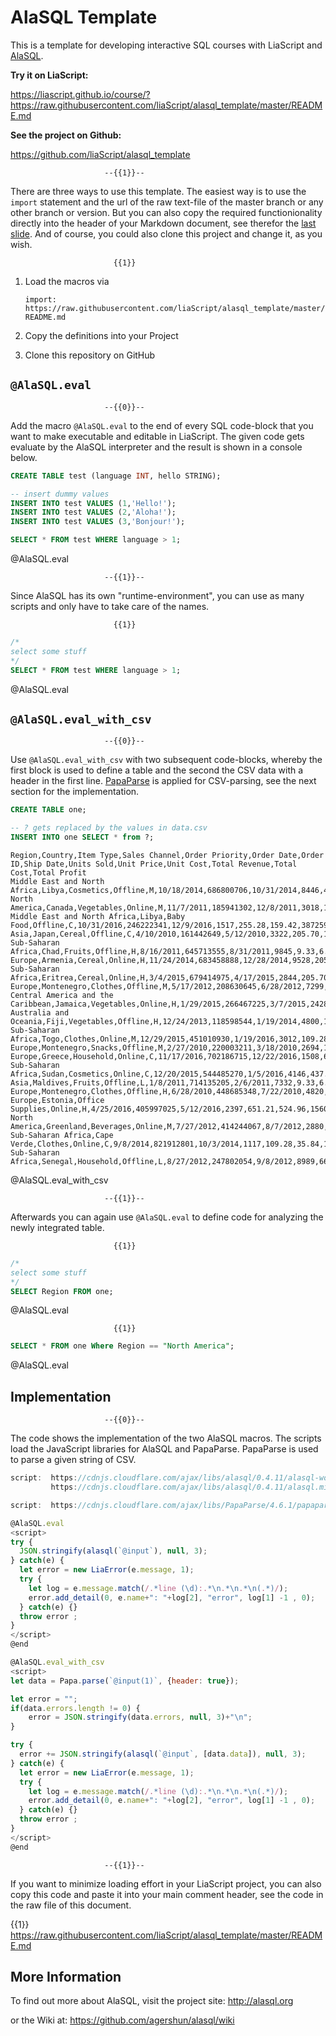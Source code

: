 <!--
author:   André Dietrich

email:    andre.dietrich@ovgu.de

version:  0.1.0

language: en

narrator: US English Female

comment:  Macros for execute SQL code snippets with AlaSQL.

script:   https://cdnjs.cloudflare.com/ajax/libs/alasql/0.4.11/alasql-worker.min.js
          https://cdnjs.cloudflare.com/ajax/libs/alasql/0.4.11/alasql.min.js


script:  https://cdnjs.cloudflare.com/ajax/libs/PapaParse/4.6.1/papaparse.min.js

@AlaSQL.eval
<script>
try {
  JSON.stringify(alasql(`@input`), null, 3);
} catch(e) {
  let error = new LiaError(e.message, 1);
  try {
    let log = e.message.match(/.*line (\d):.*\n.*\n.*\n(.*)/);
    error.add_detail(0, e.name+": "+log[2], "error", log[1] -1 , 0);
  } catch(e) {}
  throw error ;
}
</script>
@end


@AlaSQL.eval_with_csv
<script>
let data = Papa.parse(`@input(1)`, {header: true});

let error = "";
if(data.errors.length != 0) {
    error = JSON.stringify(data.errors, null, 3)+"\n";
}

try {
  error += JSON.stringify(alasql(`@input`, [data.data]), null, 3);
} catch(e) {
  let error = new LiaError(e.message, 1);
  try {
    let log = e.message.match(/.*line (\d):.*\n.*\n.*\n(.*)/);
    error.add_detail(0, e.name+": "+log[2], "error", log[1] -1 , 0);
  } catch(e) {}
  throw error ;
}
</script>
@end

-->

# AlaSQL Template

This is a template for developing interactive SQL courses with LiaScript and
[AlaSQL](http://alasql.org).

__Try it on LiaScript:__

https://liascript.github.io/course/?https://raw.githubusercontent.com/liaScript/alasql_template/master/README.md

__See the project on Github:__

https://github.com/liaScript/alasql_template


                         --{{1}}--
There are three ways to use this template. The easiest way is to use the
`import` statement and the url of the raw text-file of the master branch or any
other branch or version. But you can also copy the required functionionality
directly into the header of your Markdown document, see therefor the
[last slide](#4). And of course, you could also clone this project and change
it, as you wish.

                           {{1}}
1. Load the macros via

   `import: https://raw.githubusercontent.com/liaScript/alasql_template/master/README.md`

2. Copy the definitions into your Project

3. Clone this repository on GitHub


## `@AlaSQL.eval`

                         --{{0}}--
Add the macro `@AlaSQL.eval` to the end of every SQL code-block that you want to
make executable and editable in LiaScript. The given code gets evaluate by the
AlaSQL interpreter and the result is shown in a console below.


``` sql
CREATE TABLE test (language INT, hello STRING);

-- insert dummy values
INSERT INTO test VALUES (1,'Hello!');
INSERT INTO test VALUES (2,'Aloha!');
INSERT INTO test VALUES (3,'Bonjour!');

SELECT * FROM test WHERE language > 1;
```
@AlaSQL.eval


                         --{{1}}--
Since AlaSQL has its own "runtime-environment", you can use as many scripts and
only have to take care of the names.


                           {{1}}
``` sql
/*
select some stuff
*/
SELECT * FROM test WHERE language > 1;
```
@AlaSQL.eval


## `@AlaSQL.eval_with_csv`

                         --{{0}}--
Use `@AlaSQL.eval_with_csv` with two subsequent code-blocks, whereby the first
block is used to define a table and the second the CSV data with a header in the
first line. [PapaParse](https://www.papaparse.com) is applied for CSV-parsing,
see the next section for the implementation.

``` sql
CREATE TABLE one;

-- ? gets replaced by the values in data.csv
INSERT INTO one SELECT * from ?;
```
``` text -data.csv
Region,Country,Item Type,Sales Channel,Order Priority,Order Date,Order ID,Ship Date,Units Sold,Unit Price,Unit Cost,Total Revenue,Total Cost,Total Profit
Middle East and North Africa,Libya,Cosmetics,Offline,M,10/18/2014,686800706,10/31/2014,8446,437.20,263.33,3692591.20,2224085.18,1468506.02
North America,Canada,Vegetables,Online,M,11/7/2011,185941302,12/8/2011,3018,154.06,90.93,464953.08,274426.74,190526.34
Middle East and North Africa,Libya,Baby Food,Offline,C,10/31/2016,246222341,12/9/2016,1517,255.28,159.42,387259.76,241840.14,145419.62
Asia,Japan,Cereal,Offline,C,4/10/2010,161442649,5/12/2010,3322,205.70,117.11,683335.40,389039.42,294295.98
Sub-Saharan Africa,Chad,Fruits,Offline,H,8/16/2011,645713555,8/31/2011,9845,9.33,6.92,91853.85,68127.40,23726.45
Europe,Armenia,Cereal,Online,H,11/24/2014,683458888,12/28/2014,9528,205.70,117.11,1959909.60,1115824.08,844085.52
Sub-Saharan Africa,Eritrea,Cereal,Online,H,3/4/2015,679414975,4/17/2015,2844,205.70,117.11,585010.80,333060.84,251949.96
Europe,Montenegro,Clothes,Offline,M,5/17/2012,208630645,6/28/2012,7299,109.28,35.84,797634.72,261596.16,536038.56
Central America and the Caribbean,Jamaica,Vegetables,Online,H,1/29/2015,266467225,3/7/2015,2428,154.06,90.93,374057.68,220778.04,153279.64
Australia and Oceania,Fiji,Vegetables,Offline,H,12/24/2013,118598544,1/19/2014,4800,154.06,90.93,739488.00,436464.00,303024.00
Sub-Saharan Africa,Togo,Clothes,Online,M,12/29/2015,451010930,1/19/2016,3012,109.28,35.84,329151.36,107950.08,221201.28
Europe,Montenegro,Snacks,Offline,M,2/27/2010,220003211,3/18/2010,2694,152.58,97.44,411050.52,262503.36,148547.16
Europe,Greece,Household,Online,C,11/17/2016,702186715,12/22/2016,1508,668.27,502.54,1007751.16,757830.32,249920.84
Sub-Saharan Africa,Sudan,Cosmetics,Online,C,12/20/2015,544485270,1/5/2016,4146,437.20,263.33,1812631.20,1091766.18,720865.02
Asia,Maldives,Fruits,Offline,L,1/8/2011,714135205,2/6/2011,7332,9.33,6.92,68407.56,50737.44,17670.12
Europe,Montenegro,Clothes,Offline,H,6/28/2010,448685348,7/22/2010,4820,109.28,35.84,526729.60,172748.80,353980.80
Europe,Estonia,Office Supplies,Online,H,4/25/2016,405997025,5/12/2016,2397,651.21,524.96,1560950.37,1258329.12,302621.25
North America,Greenland,Beverages,Online,M,7/27/2012,414244067,8/7/2012,2880,47.45,31.79,136656.00,91555.20,45100.80
Sub-Saharan Africa,Cape Verde,Clothes,Online,C,9/8/2014,821912801,10/3/2014,1117,109.28,35.84,122065.76,40033.28,82032.48
Sub-Saharan Africa,Senegal,Household,Offline,L,8/27/2012,247802054,9/8/2012,8989,668.27,502.54,6007079.03,4517332.06,1489746.97
```
@AlaSQL.eval_with_csv


                         --{{1}}--
Afterwards you can again use `@AlaSQL.eval` to define code for analyzing the
newly integrated table.

                           {{1}}
``` sql
/*
select some stuff
*/
SELECT Region FROM one;
```
@AlaSQL.eval


                           {{1}}
``` sql
SELECT * FROM one Where Region == "North America";
```
@AlaSQL.eval


## Implementation

                         --{{0}}--
The code shows the implementation of the two AlaSQL macros. The scripts load the
JavaScript libraries for AlaSQL and PapaParse. PapaParse is used to parse a
given string of CSV.

``` js
script:  https://cdnjs.cloudflare.com/ajax/libs/alasql/0.4.11/alasql-worker.min.js
         https://cdnjs.cloudflare.com/ajax/libs/alasql/0.4.11/alasql.min.js

script:  https://cdnjs.cloudflare.com/ajax/libs/PapaParse/4.6.1/papaparse.min.js

@AlaSQL.eval
<script>
try {
  JSON.stringify(alasql(`@input`), null, 3);
} catch(e) {
  let error = new LiaError(e.message, 1);
  try {
    let log = e.message.match(/.*line (\d):.*\n.*\n.*\n(.*)/);
    error.add_detail(0, e.name+": "+log[2], "error", log[1] -1 , 0);
  } catch(e) {}
  throw error ;
}
</script>
@end

@AlaSQL.eval_with_csv
<script>
let data = Papa.parse(`@input(1)`, {header: true});

let error = "";
if(data.errors.length != 0) {
    error = JSON.stringify(data.errors, null, 3)+"\n";
}

try {
  error += JSON.stringify(alasql(`@input`, [data.data]), null, 3);
} catch(e) {
  let error = new LiaError(e.message, 1);
  try {
    let log = e.message.match(/.*line (\d):.*\n.*\n.*\n(.*)/);
    error.add_detail(0, e.name+": "+log[2], "error", log[1] -1 , 0);
  } catch(e) {}
  throw error ;
}
</script>
@end

```

                         --{{1}}--
If you want to minimize loading effort in your LiaScript project, you can also
copy this code and paste it into your main comment header, see the code in the
raw file of this document.

{{1}} https://raw.githubusercontent.com/liaScript/alasql_template/master/README.md


## More Information

To find out more about AlaSQL, visit the project site: http://alasql.org

or the Wiki at: https://github.com/agershun/alasql/wiki
